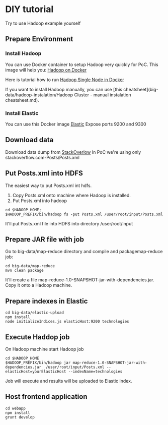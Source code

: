 # DIY tutorial
Try to use Hadoop example yourself

## Prepare Environment

### Install Hadoop
You can use Docker container to setup Hadoop very quickly for PoC. 
This image will help you: [Hadoop on Docker](https://registry.hub.docker.com/u/sequenceiq/hadoop-docker/)

Here is tutorial how to run [Hadoop Single Node in Docker](big-data/hadoop-in-docker/README.md)

If you want to install Hadoop manually, you can use [this  cheatsheet](big-data/hadoop-instalation/Hadoop Cluster - manual instalation cheatsheet.md).

### Install Elastic
You can use this Docker image [Elastic](https://registry.hub.docker.com/_/elasticsearch/)
Expose ports 9200 and 9300


## Download data 
Download data dump from [StackOverlow](https://archive.org/details/stackexchange)
In PoC we're using only stackoverflow.com-Posts\Posts.xml
 
## Put Posts.xml into HDFS
The easiest way to put Posts.xml int hdfs.
1. Copy Posts.xml onto machine where Hadoop is installed.
2. Put Posts.xml into hadoop
```
cd $HADOOP_HOME;
$HADOOP_PREFIX/bin/hadoop fs -put Posts.xml /user/root/input/Posts.xml
```
It'll put Posts.xml file into HDFS into directory /user/root/input

## Prepare JAR file with job
Go to big-data/map-reduce directory and compile and packagemap-reduce job:
```
cd big-data/map-reduce
mvn clean package
```
It'll create a file map-reduce-1.0-SNAPSHOT-jar-with-dependencies.jar.
Copy it onto a Hadoop machine.

## Prepare indexes in Elastic
```
cd big-data/elastic-upload
npm install
node initializeIndices.js elasticHost:9200 technologies
```

## Execute Haddop job
On Hadoop machine start Hadoop job
```
cd $HADOOP_HOME
$HADOOP_PREFIX/bin/hadoop jar map-reduce-1.0-SNAPSHOT-jar-with-dependencies.jar  /user/root/input/Posts.xml --elasticHost=yourElasticHost --indexName=technologies
```

Job will execute and results will be uploaded to Elastic index.

## Host frontend application
```
cd webapp
npm install
grunt develop
```